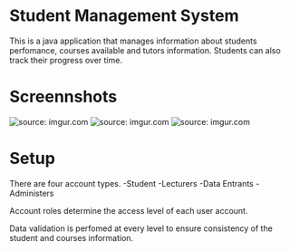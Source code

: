 # Student Management System

This is a java application that manages information about students perfomance, courses available and tutors information. Students can also track their progress over time. 

# Screennshots

<img src="https://i.imgur.com/Uy5J4Aj.png" title="source: imgur.com">

<img src="https://i.imgur.com/lKb1aaR.png" title="source: imgur.com">

<img src="https://i.imgur.com/W9dzWcQ.png" title="source: imgur.com" />

# Setup
There are four account types. 
-Student
-Lecturers
-Data Entrants
-Administers

Account roles determine the access level of each user account. 

Data validation is perfomed at every level to ensure consistency of the student and courses information.
